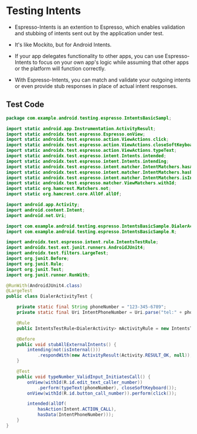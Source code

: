 # Testing Intents

- Espresso-Intents is an extention to Espresso, which enables validation and stubbing of intents sent out by the application under test.

- It's like Mockito, but for Android Intents.

- If your app delegates functionality to other apps, you can use Espresso-Intents to focus on your own app's logic while assuming that other apps or the platform will function correctly.

- With Espresso-Intents, you can match and validate your outgoing intents or even provide stub responses in place  of actual intent responses.

## Test Code

```java
package com.example.android.testing.espresso.IntentsBasicSampl;

import static android.app.Instrumentation.ActivityResult;
import static androidx.test.espresso.Espresso.onView;
import static androidx.test.espresso.action.ViewActions.click;
import static androidx.test.espresso.action.ViewActions.closeSoftKeyboard;
import static androidx.test.espresso.action.ViewActions.typeText;
import static androidx.test.espresso.intent.Intents.intended;
import static androidx.test.espresso.intent.Intents.intending;
import static androidx.test.espresso.intent.matcher.IntentMatchers.hasAction;
import static androidx.test.espresso.intent.matcher.IntentMatchers.hasData;
import static androidx.test.espresso.intent.matcher.IntentMatchers.isInternal;
import static androidx.test.espresso.matcher.ViewMatchers.withId;
import static org.hamcrest.Matchers.not;
import static org.hamcrest.core.AllOf.allOf;

import android.app.Activity;
import android.content.Intent;
import android.net.Uri;

import com.example.android.testing.espresso.IntentsBasicSample.DialerActivity;
import com.example.android.testing.espresso.IntentsBasicSample.R;

import androidx.test.espresso.intent.rule.IntentsTestRule;
import androidx.test.ext.junit.runners.AndroidJUnit4;
import androidx.test.filters.LargeTest;
import org.junit.Before;
import org.junit.Rule;
import org.junit.Test;
import org.junit.runner.RunWith;

@RunWith(AndroidJUnit4.class)
@LargeTest
public class DialerActivityTest {

    private static final String phoneNumber = "123-345-6789";
    private static final Uri IntentPhoneNumber = Uri.parse("tel:" + phoneNumber);

    @Rule
    public IntentsTestRule<DialerActivity> mActivityRule = new IntentsTestRule<>(DialerActivity.class);

    @Before
    public void stubAllExternalIntents() {
        intending(not(isInternal()))
            .respondWith(new ActivityResult(Activity.RESULT_OK, null));
    }

    @Test
    public void typeNumber_ValidInput_InitiatesCall() {
        onView(withId(R.id.edit_text_caller_number))
            .perform(typeText(phoneNumber), closeSoftKeyboard());
        onView(withId(R.id.button_call_number)).perform(click());

        intended(allOf(
            hasAction(Intent.ACTION_CALL),
        	hasData(IntentPhoneNumber)));
    }
}
```

